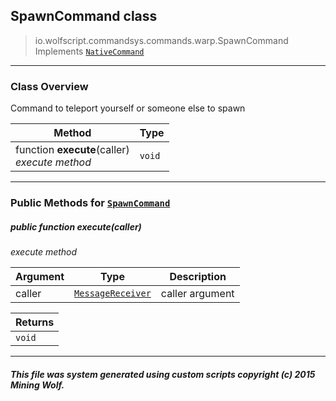 ## SpawnCommand __class__

>io.wolfscript.commandsys.commands.warp.SpawnCommand
>Implements [`NativeCommand`](../../NativeCommand.md)

---

### Class Overview

Command to teleport yourself or someone else to spawn

Method | Type   
--- | :--- 
 function __execute__(caller) <br> _execute method_ | `void`



---


### Public Methods for [`SpawnCommand`](SpawnCommand.md)

##### <a id='execute'></a>public  function __execute__(caller)

_execute method_

Argument | Type | Description  
--- | --- | --- 
caller | [`MessageReceiver`](../../../chat/MessageReceiver.md) | caller argument

Returns | 
--- | 
`void` |


---


##### This file was system generated using custom scripts copyright (c) 2015 Mining Wolf.
	

